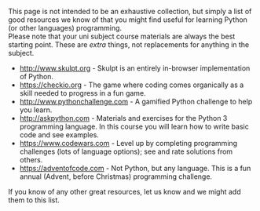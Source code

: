 This page is not intended to be an exhaustive collection, but simply a list of good resources we know of that you might find useful for learning Python (or other languages) programming.  
Please note that your uni subject course materials are always the best starting point. These are _extra_ things, not replacements for anything in the subject.

* http://www.skulpt.org - Skulpt is an entirely in-browser implementation of Python.
* https://checkio.org - The game where coding comes organically as a skill needed to progress in a fun game.
* http://www.pythonchallenge.com - A gamified Python challenge to help you learn.
* http://askpython.com - Materials and exercises for the Python 3 programming language. In this course you will learn how to write basic code and see examples.
* https://www.codewars.com - Level up by completing programming challenges (lots of language options); see and rate solutions from others.
* https://adventofcode.com - Not Python, but any language. This is a fun annual (Advent, before Christmas) programming challenge.

If you know of any other great resources, let us know and we might add them to this list.